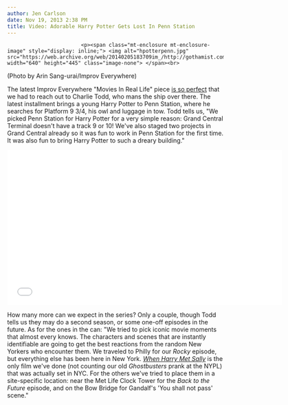 ```yaml
---
author: Jen Carlson
date: Nov 19, 2013 2:38 PM
title: Video: Adorable Harry Potter Gets Lost In Penn Station
---
```



                            
                            
                            
                            <p><span class="mt-enclosure mt-enclosure-image" style="display: inline;"> <img alt="hpotterpenn.jpg" src="https://web.archive.org/web/20140205183709im_/http://gothamist.com/attachments/arts_jen/hpotterpenn.jpg" width="640" height="445" class="image-none"> </span><br>
<span class="photo_caption">(Photo by Arin Sang-urai/Improv Everywhere)</span></p>

<p>The latest Improv Everywhere &quot;Movies In Real Life&quot; piece <a href="https://web.archive.org/web/20140205183709/http://improveverywhere.com/2013/11/19/harry-potter-in-real-life-movies-in-real-life-episode-8/">is so perfect</a> that we had to reach out to Charlie Todd, who mans the ship over there. The latest installment brings a young Harry Potter to Penn Station, where he searches for Platform 9 3/4, his owl and luggage in tow. Todd tells us, &quot;We picked Penn Station for Harry Potter for a very simple reason: Grand Central Terminal doesn&apos;t have a track 9 or 10!  We&apos;ve also staged two projects in Grand Central already so it was fun to work in Penn Station for the first time.  It was also fun to bring Harry Potter to such a dreary building.&quot;</p>

<p><iframe width="640" height="360" src="//web.archive.org/web/20140205183709if_/http://www.youtube.com/embed/F3XTAw3tzyI" frameborder="0" allowfullscreen></iframe></p>

<p>How many more can we expect in the series? Only a couple, though Todd tells us they may do a second season, or some one-off episodes in the future. As for the ones in the can: &quot;We tried to pick iconic movie moments that almost every knows.  The characters and scenes that are instantly identifiable are going to get the best reactions from the random New Yorkers who encounter them.  We traveled to Philly for our <em>Rocky</em> episode, but everything else has been here in New York.  <a href="https://web.archive.org/web/20140205183709/http://gothamist.com/2013/11/12/flash_orgasm_mob_takes_over_katzs_b.php"><em>When Harry Met Sally</em></a> is the only film we&apos;ve done (not counting our old <em>Ghostbusters</em> prank at the NYPL) that was actually set in NYC.  For the others we&apos;ve tried to place them in a site-specific location: near the Met Life Clock Tower for the <em>Back to the Future</em> episode, and on the Bow Bridge for Gandalf&apos;s &apos;You shall not pass&apos; scene.&quot;</p>
                            
                            
                            